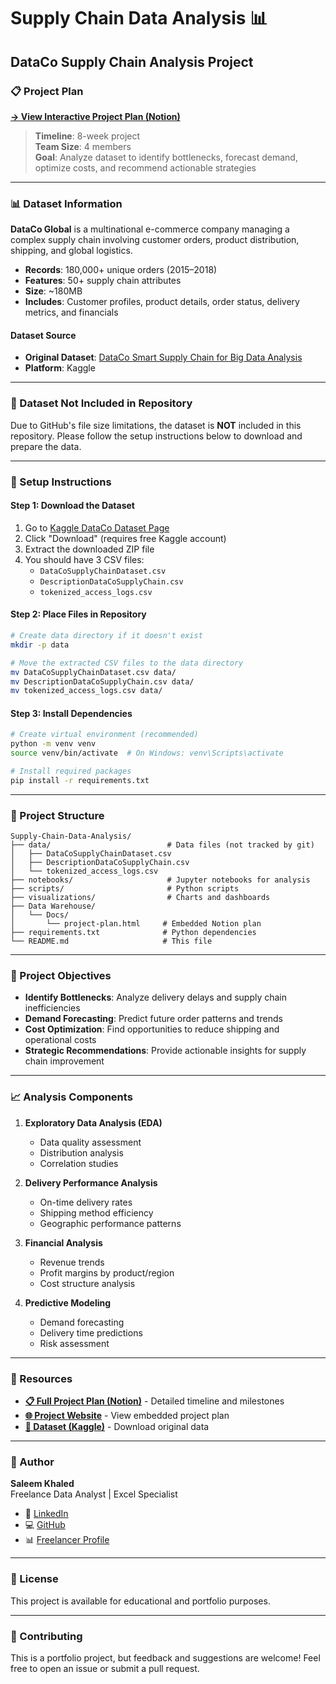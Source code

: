 # Supply Chain Data Analysis 📊

## DataCo Supply Chain Analysis Project

### 📋 Project Plan
**[→ View Interactive Project Plan (Notion)](https://garrulous-cake-5cd.notion.site/Supply-Chain-Analysis-Project-Plan-eaf8285b7a0c4c9ab311f08658e064c3)**

> **Timeline**: 8-week project  
> **Team Size**: 4 members  
> **Goal**: Analyze dataset to identify bottlenecks, forecast demand, optimize costs, and recommend actionable strategies

---

### 📊 Dataset Information

**DataCo Global** is a multinational e-commerce company managing a complex supply chain involving customer orders, product distribution, shipping, and global logistics.

- **Records**: 180,000+ unique orders (2015–2018)
- **Features**: 50+ supply chain attributes
- **Size**: ~180MB
- **Includes**: Customer profiles, product details, order status, delivery metrics, and financials

#### Dataset Source
- **Original Dataset**: [DataCo Smart Supply Chain for Big Data Analysis](https://www.kaggle.com/datasets/shashwatwork/dataco-smart-supply-chain-for-big-data-analysis)
- **Platform**: Kaggle

---

### 🚨 Dataset Not Included in Repository

Due to GitHub's file size limitations, the dataset is **NOT** included in this repository. Please follow the setup instructions below to download and prepare the data.

---

### 🔧 Setup Instructions

#### Step 1: Download the Dataset

1. Go to [Kaggle DataCo Dataset Page](https://www.kaggle.com/datasets/shashwatwork/dataco-smart-supply-chain-for-big-data-analysis)
2. Click "Download" (requires free Kaggle account)
3. Extract the downloaded ZIP file
4. You should have 3 CSV files:
   - `DataCoSupplyChainDataset.csv`
   - `DescriptionDataCoSupplyChain.csv`
   - `tokenized_access_logs.csv`

#### Step 2: Place Files in Repository

```bash
# Create data directory if it doesn't exist
mkdir -p data

# Move the extracted CSV files to the data directory
mv DataCoSupplyChainDataset.csv data/
mv DescriptionDataCoSupplyChain.csv data/
mv tokenized_access_logs.csv data/
```

#### Step 3: Install Dependencies

```bash
# Create virtual environment (recommended)
python -m venv venv
source venv/bin/activate  # On Windows: venv\Scripts\activate

# Install required packages
pip install -r requirements.txt
```

---

### 📁 Project Structure

```
Supply-Chain-Data-Analysis/
├── data/                          # Data files (not tracked by git)
│   ├── DataCoSupplyChainDataset.csv
│   ├── DescriptionDataCoSupplyChain.csv
│   └── tokenized_access_logs.csv
├── notebooks/                     # Jupyter notebooks for analysis
├── scripts/                       # Python scripts
├── visualizations/                # Charts and dashboards
├── Data Warehouse/
│   └── Docs/
│       └── project-plan.html     # Embedded Notion plan
├── requirements.txt              # Python dependencies
└── README.md                     # This file
```

---

### 🎯 Project Objectives

- **Identify Bottlenecks**: Analyze delivery delays and supply chain inefficiencies
- **Demand Forecasting**: Predict future order patterns and trends
- **Cost Optimization**: Find opportunities to reduce shipping and operational costs
- **Strategic Recommendations**: Provide actionable insights for supply chain improvement

---

### 📈 Analysis Components

1. **Exploratory Data Analysis (EDA)**
   - Data quality assessment
   - Distribution analysis
   - Correlation studies

2. **Delivery Performance Analysis**
   - On-time delivery rates
   - Shipping method efficiency
   - Geographic performance patterns

3. **Financial Analysis**
   - Revenue trends
   - Profit margins by product/region
   - Cost structure analysis

4. **Predictive Modeling**
   - Demand forecasting
   - Delivery time predictions
   - Risk assessment

---

### 🔗 Resources

- **[📋 Full Project Plan (Notion)](https://garrulous-cake-5cd.notion.site/Supply-Chain-Analysis-Project-Plan-eaf8285b7a0c4c9ab311f08658e064c3)** - Detailed timeline and milestones
- **[🌐 Project Website](https://selim9-9.github.io/Supply-Chain-Data-Analysis/)** - View embedded project plan
- **[💾 Dataset (Kaggle)](https://www.kaggle.com/datasets/shashwatwork/dataco-smart-supply-chain-for-big-data-analysis)** - Download original data

---

### 👤 Author

**Saleem Khaled**  
Freelance Data Analyst | Excel Specialist

- 🔗 [LinkedIn](https://www.linkedin.com/in/saleem-khaled-a502b3253/)
- 💻 [GitHub](https://github.com/Selim9-9)
- 📊 [Freelancer Profile](https://www.freelancer.com)

---

### 📝 License

This project is available for educational and portfolio purposes.

---

### 🤝 Contributing

This is a portfolio project, but feedback and suggestions are welcome! Feel free to open an issue or submit a pull request.
